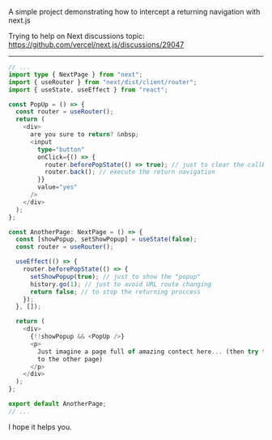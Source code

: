 A simple project demonstrating how to intercept a returning navigation with next.js

Trying to help on Next discussions topic:
https://github.com/vercel/next.js/discussions/29047

---

```ts
// ...
import type { NextPage } from "next";
import { useRouter } from "next/dist/client/router";
import { useState, useEffect } from "react";

const PopUp = () => {
  const router = useRouter();
  return (
    <div>
      are you sure to return? &nbsp;
      <input
        type="button"
        onClick={() => {
          router.beforePopState(() => true); // just to clear the callback
          router.back(); // execute the return navigation
        }}
        value="yes"
      />
    </div>
  );
};

const AnotherPage: NextPage = () => {
  const [showPopup, setShowPopup] = useState(false);
  const router = useRouter();

  useEffect(() => {
    router.beforePopState(() => {
      setShowPopup(true); // just to show the "popup"
      history.go(1); // just to avoid URL route changing
      return false; // to stop the returning proccess
    });
  }, []);

  return (
    <div>
      {!!showPopup && <PopUp />}
      <p>
        Just imagine a page full of amazing contect here... (then try to return
        to the other page)
      </p>
    </div>
  );
};

export default AnotherPage;
// ...

```

I hope it helps you.
